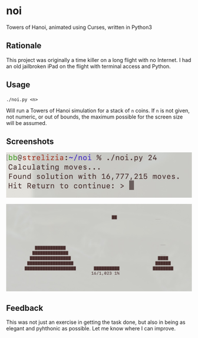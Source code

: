 # noi
Towers of Hanoi, animated using Curses, written in Python3

## Rationale
This project was originally a time killer on a long flight with no Internet.
I had an old jailbroken iPad on the flight with terminal access and Python.

## Usage
`./noi.py <n>`

Will run a Towers of Hanoi simulation for a stack of `n` coins.
If `n` is not given, not numeric, or out of bounds, the maximum possible for the screen size will be assumed.

## Screenshots
![Calculating Hanoi Moves](calc.jpg)

![Animated Towers of Hanoi Solution](noi.jpg)

## Feedback
This was not just an exercise in getting the task done, but also in being
as elegant and pyhthonic as possible. Let me know where I can improve.
